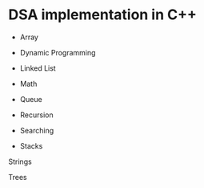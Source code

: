 # DSA implementation in C++
 
- Array

- Dynamic Programming

- Linked List

- Math

- Queue

- Recursion

- Searching

- Stacks

Strings

Trees

